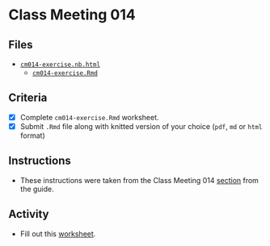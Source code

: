 # Class Meeting 014

## Files
* [`cm014-exercise.nb.html`](https://dy-lin.github.io/stat545-participation/cm014/cm014-exercise.nb.html)
  * [`cm014-exercise.Rmd`](https://github.com/dy-lin/stat545-participation/blob/master/cm014/cm014-exercise.Rmd)

## Criteria
- [x] Complete `cm014-exercise.Rmd` worksheet.
- [x] Submit `.Rmd` file along with knitted version of your choice (`pdf`, `md` or `html` format)

## Instructions
* These instructions were taken from the Class Meeting 014 [section](https://stat545guidebook.netlify.com/the-model-fitting-paradigm-in-r.html) from the guide.

## Activity
* Fill out this [worksheet](https://github.com/STAT545-UBC/Classroom/blob/master/tutorials/cm014-exercise.Rmd).
